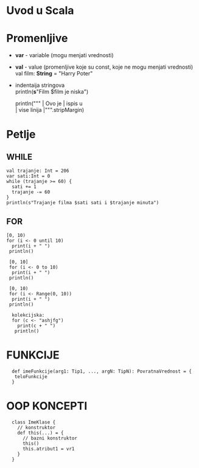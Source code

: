 # Uvod u Scala

  # **Promenljive**
   - **var** - variable (mogu menjati vrednosti)
   - **val** - value (promenljive koje su const, koje ne mogu menjati vrednosti) <br>
   val film: **String** = "Harry Poter" <br>
   - indentaija stringova <br>
   println(**s**"Film $film je niska") <br> 
   
        println(""" 
        | Ovo je 
        | ispis u  
        | vise linija 
        |""".stripMargin)
    
  # Petlje
  ## WHILE
    val trajanje: Int = 206 
    var sati:Int = 0 
    while (trajanje >= 60) { 
      sati += 1 
      trajanje -= 60 
    } 
    println(s"Trajanje filma $sati sati i $trajanje minuta") 
    
  ## FOR
    [0, 10)
    for (i <- 0 until 10)
      print(i + " ")
     println()
     
     [0, 10]
     for (i <- 0 to 10)
      print(i + " ")
     println()
     
     [0, 10)
     for (i <- Range(0, 10))
      print(i + " ")
     println()
     
      kolekcijska:
      for (c <- "ashjfg")
        print(c + " ")
       println()

  # FUNKCIJE
      def imeFunkcije(arg1: Tip1, ..., argN: TipN): PovratnaVrednost = {
       teloFunkcije
      }
      
  # OOP KONCEPTI 
      class ImeKlase {
        // konstruktor 
        def this(...) = {
          // bazni konstruktor
          this()
          this.atribut1 = vr1
        }
      }
